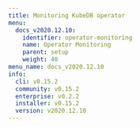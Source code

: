 ```yaml
---
title: Monitoring KubeDB operator
menu:
  docs_v2020.12.10:
    identifier: operator-monitoring
    name: Operator Monitoring
    parent: setup
    weight: 40
menu_name: docs_v2020.12.10
info:
  cli: v0.15.2
  community: v0.15.2
  enterprise: v0.2.2
  installer: v0.15.2
  version: v2020.12.10
---
```


